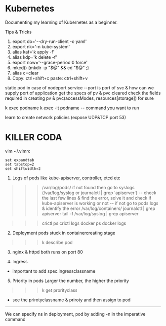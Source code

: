 # Kubernetes
Documenting my learning of Kubernetes as a beginner.



Tips & Tricks

1. export do='--dry-run-client -o yaml'
2. export nk='-n kube-system'
3. alias kaf='k apply -f'
4. alias kdp='k delete -f'
5. export now='--grace-period 0 force'
6. mkcd() {mkdir -p "$@" && cd "$@" ;}
7. alias c=clear
8. Copy: ctrl+shift+c paste: ctrl+shift+v



static pod
in case of nodeport service --port is port of svc & how can we supply port of application
get the specs of pv & pvc cleared
check the fields required in creating pv & pvc(accessModes, resources[storage]) for sure


k exec podname <command you want to run>
k exec -it podname -- command you want to run

learn to create network policies (expose UDP&TCP port 53)

# KILLER CODA

vim ~/.vimrc
```
set expandtab
set tabstop=2
set shiftwidth=2
```
1. Logs of pods like kube-apiserver, controller, etcd etc
>>> /var/log/pods/  if not found then go to syslogs (/var/log/syslog or journalctl | grep 'apiserver')
-- check the last few lines & find the error, solve it and check if kube-apiserver is working or not
-- if not go to pods logs & identify the error
>>> /var/log/containers/
>>> journalctl | grep apiserver 
>>> tail -f /var/log/syslog | grep apiserver



>>> crictl ps
>>> crictl logs
>>> docker ps
>>> docker logs

2. Deployment pods stuck in containercreating stage
>>> k describe pod <deploy-pod-1>

3. nginx & httpd both runs on port 80

4. Ingress 
- important to add spec.ingressclassname

5. Priority in pods
Larger the number, the higher the priority
>>> k get prorityclass 
- see the prirotyclassname & priroty and then assign to pod


---------------- 
We can specify ns in deployment, pod by adding -n <ns name> in the imperative command